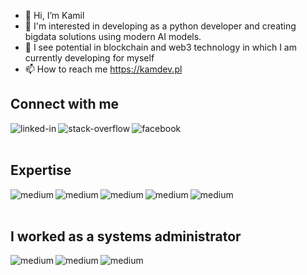 - 👋 Hi, I’m Kamil
- 👀 I'm interested in developing as a python developer and creating bigdata solutions using modern AI models.
- 🌱 I see potential in blockchain and web3 technology in which I am currently developing for myself
- 📫 How to reach me https://kamdev.pl

## Connect with me
[<img align="left" alt="linked-in" src="https://img.shields.io/badge/linkedin-%230077B5.svg?&style=for-the-badge&logo=linkedin&logoColor=white" />](https://www.linkedin.com/in/kamil-webdev)
[<img align="left" alt="stack-overflow" src="https://img.shields.io/badge/stack%20overflow-FE7A16?logo=stack-overflow&logoColor=white&style=for-the-badge" />](https://stackoverflow.com/users/8289710/kamwebdev)
[<img align="left" alt="facebook" src="https://img.shields.io/badge/facebook-%231877F2.svg?&style=for-the-badge&logo=facebook&logoColor=white" />](https://www.facebook.com/KMKamilM/)
<br>
<br>

## Expertise
<img align="left" alt="medium" src="https://img.shields.io/badge/Django-092E20?style=for-the-badge&logo=django&logoColor=white" />
<img align="left" alt="medium" src="https://img.shields.io/badge/Python-14354C?style=for-the-badge&logo=python&logoColor=white" />
<img align="left" alt="medium" src="https://img.shields.io/badge/React-20232A?style=for-the-badge&logo=react&logoColor=61DAFB" />
<img align="left" alt="medium" src="https://img.shields.io/badge/MySQL-00000F?style=for-the-badge&logo=mysql&logoColor=white" />
<img align="left" alt="medium" src="https://img.shields.io/badge/Flutter-02569B?style=for-the-badge&logo=flutter&logoColor=white" />
<br>
<br>

## I worked as a systems administrator
<img align="left" alt="medium" src="https://img.shields.io/badge/Cent%20OS-262577?style=for-the-badge&logo=CentOS&logoColor=white" />
<img align="left" alt="medium" src="https://img.shields.io/badge/Debian-A81D33?style=for-the-badge&logo=debian&logoColor=white" />
<img align="left" alt="medium" src="https://img.shields.io/badge/Docker-2CA5E0?style=for-the-badge&logo=docker&logoColor=white" />
	
<!-- 
## Github Statistics
<img src="https://github-readme-stats.vercel.app/api?username=Kamwebdev&theme=dark">
-->
